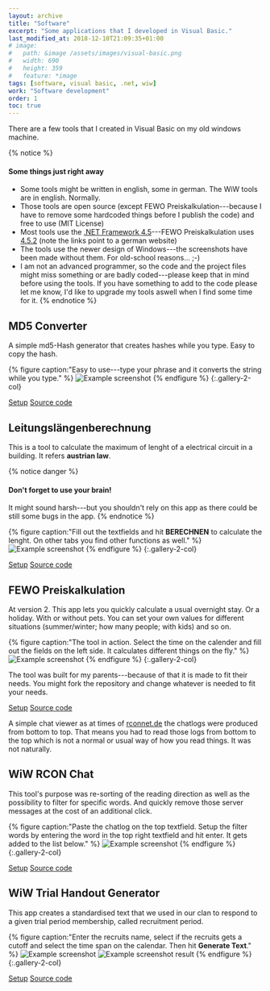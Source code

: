 ```yaml
---
layout: archive
title: "Software"
excerpt: "Some applications that I developed in Visual Basic."
last_modified_at: 2018-12-10T21:09:35+01:00
# image: 
#   path: &image /assets/images/visual-basic.png
#   width: 690
#   height: 359
#   feature: *image
tags: [software, visual basic, .net, wiw]
work: "Software development"
order: 1
toc: true
---
```


There are a few tools that I created in Visual Basic on my old windows machine.

{% notice %}
#### Some things just right away

- Some tools might be written in english, some in german. The WiW tools are in english. Normally.
- Those tools are open source (except FEWO Preiskalkulation---because I have to remove some hardcoded things before I publish the code) and free to use (MIT License)
- Most tools use the [.NET Framework 4.5](https://www.microsoft.com/de-at/download/details.aspx?id=30653)---FEWO Preiskalkulation uses [4.5.2](https://www.microsoft.com/de-at/download/details.aspx?id=42643) (note the links point to a german website)
- The tools use the newer design of Windows---the screenshots have been made without them. For old-school reasons... ;-)
- I am not an advanced programmer, so the code and the project files might miss something or are badly coded---please keep that in mind before using the tools. If you have something to add to the code please let me know, I'd like to upgrade my tools aswell when I find some time for it.
{% endnotice %}

## MD5 Converter

A simple md5-Hash generator that creates hashes while you type. Easy to copy the hash.

{% figure caption:"Easy to use---type your phrase and it converts the string while you type." %}
  ![Example screenshot](/assets/images/md5convert.jpg)
{% endfigure %}
{:.gallery-2-col}

<p markdown="0">
  <a href="https://tools.dore.pw/MD5-Convert/setup.exe" onclick="ga('send', 'event', 'Setup', 'md5Convert', '{{ page.url }}');" class="btn">Setup</a>
  <a href="https://github.com/freefallcid/md5Convert" onclick="ga('send', 'event', 'Source code', 'md5Convert', '{{ page.url }}');" class="btn">Source code</a>
</p>

## Leitungslängenberechnung

This is a tool to calculate the maximum of lenght of a electrical circuit in a building. It refers **austrian law**.

{% notice danger %}
#### Don't forget to use your brain!

It might sound harsh---but you shouldn't rely on this app as there could be still some bugs in the app.
{% endnotice %}

{% figure caption:"Fill out the textfields and hit **BERECHNEN** to calculate the lenght. On other tabs you find other functions as well." %}
  ![Example screenshot](/assets/images/leitungslaengenberechnung.jpg)
{% endfigure %}
{:.gallery-2-col}

<p markdown="0">
  <a href="https://tools.dore.pw/Leitungslaengenberechnung/setup.exe" onclick="ga('send', 'event', 'Setup', 'Leitungslängenberechnung', '{{ page.url }}');" class="btn">Setup</a>
  <a href="https://github.com/freefallcid/leitungslaengenberechnung" onclick="ga('send', 'event', 'Source code', 'Leitungslängenberechnung', '{{ page.url }}');" class="btn">Source code</a>
</p>

## FEWO Preiskalkulation

At version 2. This app lets you quickly calculate a usual overnight stay. Or a holiday. With or without pets. You can set your own values for different situations (summer/winter; how many people; with kids) and so on.

{% figure caption:"The tool in action. Select the time on the calender and fill out the fields on the left side. It calculates different things on the fly." %}
  ![Example screenshot](/assets/images/fewo-preis.jpg)
{% endfigure %}
{:.gallery-2-col}

The tool was built for my parents---because of that it is made to fit their needs. You might fork the repository and change whatever is needed to fit your needs.

<p markdown="0">
  <a href="https://tools.dore.pw/Fewo-Preis/setup.exe" onclick="ga('send', 'event', 'Setup', 'FEWO Preiskalkulation', '{{ page.url }}');" class="btn">Setup</a>
  <a href="https://github.com/freefallcid/Preiskalkulation-2" onclick="ga('send', 'event', 'Source code', 'FEWO Preiskalkulation', '{{ page.url }}');" class="btn">Source code</a>
</p>


A simple chat viewer as at times of [rconnet.de](http://rconnet.de) the chatlogs were produced from bottom to top. That means you had to read those logs from bottom to the top which is not a normal or usual way of how you read things. It was not naturally.
## WiW RCON Chat

This tool's purpose was re-sorting of the reading direction as well as the possibility to filter for specific words. And quickly remove those server messages at the cost of an additional click.

{% figure caption:"Paste the chatlog on the top textfield. Setup the filter words by entering the word in the top right textfield and hit enter. It gets added to the list below." %}
  ![Example screenshot](/assets/images/wiw-rcon-chat.jpg)
{% endfigure %}
{:.gallery-2-col}

<p markdown="0">
  <a href="https://tools.dore.pw/WiW-RCON-Chat/setup.exe" onclick="ga('send', 'event', 'Setup', 'WiW RCON Chat', '{{ page.url }}');" class="btn">Setup</a>
  <a href="https://github.com/freefallcid/wiw-rcon-chat" onclick="ga('send', 'event', 'Source code', 'WiW RCON Chat', '{{ page.url }}');" class="btn">Source code</a>
</p>

## WiW Trial Handout Generator

This app creates a standardised text that we used in our clan to respond to a given trial period membership, called recruitment period.

{% figure caption:"Enter the recruits name, select if the recruits gets a cutoff and select the time span on the calendar. Then hit **Generate Text**." %}
  ![Example screenshot](/assets/images/wiw-trial-handout.jpg)
  ![Example screenshot result](/assets/images/wiw-trial-handout-2.jpg)
{% endfigure %}
{:.gallery-2-col}

<p markdown="0">
  <a href="https://tools.dore.pw/WiW-Trial-Handout-Generator/setup.exe" onclick="ga('send', 'event', 'Setup', 'WiW Handout Generator', '{{ page.url }}');" class="btn">Setup</a>
  <a href="https://github.com/freefallcid/wiw-trial-handout" onclick="ga('send', 'event', 'Source code', 'WiW Handout Generator', '{{ page.url }}');" class="btn">Source code</a>
</p>
